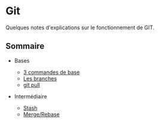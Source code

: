 # Git
Quelques notes d'explications sur le fonctionnement de GIT.

## Sommaire
 
- Bases

  - [3 commandes de base](./base/Base.md)
  - [Les branches](./base/Branches.md)
  - [git pull](./base/Pull.md)

- Intermédiaire

  - [Stash](./intermédiaire/Stash.md)
  - [Merge/Rebase](./intermédiaire/Merge-rebase.md)
